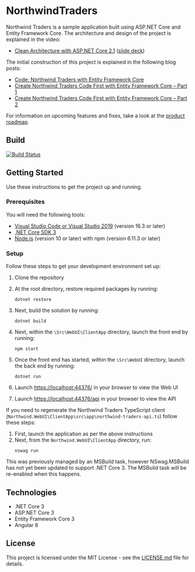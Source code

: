 # NorthwindTraders

Northwind Traders is a sample application built using ASP.NET Core and Entity Framework Core. The architecture and design of the project is explained in the video:

* [Clean Architecture with ASP.NET Core 2.1](https://youtu.be/_lwCVE_XgqI) ([slide deck](https://github.com/JasonGT/NorthwindTraders/raw/master/Slides.pdf))

The initial construction of this project is explained in the following blog posts:

* [Code: Northwind Traders with Entity Framework Core](http://www.codingflow.net/northwind-traders-with-entity-framework-core/)
* [Create Northwind Traders Code First with Entity Framework Core – Part 1](http://www.codingflow.net/create-northwind-traders-code-first-with-entity-framework-core-part-1/)
* [Create Northwind Traders Code First with Entity Framework Core – Part 2](http://www.codingflow.net/create-northwind-traders-code-first-with-entity-framework-core-part-2/)

For information on upcoming features and fixes, take a look at the [product roadmap](https://github.com/JasonGT/NorthwindTraders/wiki/Roadmap).

## Build

[![Build Status](https://codingflow.visualstudio.com/NorthwindTraders/_apis/build/status/NorthwindTraders%20-%20CI?branchName=master)](https://codingflow.visualstudio.com/NorthwindTraders/_build/latest?definitionId=22&branchName=master)

## Getting Started
Use these instructions to get the project up and running.

### Prerequisites
You will need the following tools:

* [Visual Studio Code or Visual Studio 2019](https://visualstudio.microsoft.com/vs/) (version 16.3 or later)
* [.NET Core SDK 3](https://dotnet.microsoft.com/download/dotnet-core/3.0)
 * [Node.js](https://nodejs.org/en/) (version 10 or later) with npm (version 6.11.3 or later)

### Setup
Follow these steps to get your development environment set up:

  1. Clone the repository
  2. At the root directory, restore required packages by running:
      ```
     dotnet restore
     ```
  3. Next, build the solution by running:
     ```
     dotnet build
     ```
  4. Next, within the `\Src\WebUI\ClientApp` directory, launch the front end by running:
      ```
     npm start
     ```
  5. Once the front end has started, within the `\Src\WebUI` directory, launch the back end by running:
     ```
	 dotnet run
	 ```
  5. Launch [https://localhost:44376/](http://localhost:44376/) in your browser to view the Web UI
  
  6. Launch [https://localhost:44376/api](http://localhost:44376/api) in your browser to view the API


If you need to regenerate the Northwind Traders TypeScript client (`Northwind.WebUI\ClientApp\src\app\northwind-traders-api.ts`) follow these steps:

  1. First, launch the application as per the above instructions
  2. Next, from the `Northwind.WebUI\ClientApp` directory, run:
     ```
	 nswag run
	 ```

This was previously managed by an MSBuild task, however NSwag.MSBuild has not yet been updated to support .NET Core 3. The MSBuild task will be re-enabled when this happens.

## Technologies
* .NET Core 3
* ASP.NET Core 3
* Entity Framework Core 3
* Angular 8

## License

This project is licensed under the MIT License - see the [LICENSE.md](https://github.com/JasonGT/NorthwindTraders/blob/master/LICENSE.md) file for details.
